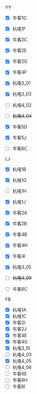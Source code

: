 YY

- [x] 牛客1G
- [x] 杭电1F
- [x] 牛客2C
- [x] 牛客2E
- [x] 牛客2G
- [x] 牛客4F
- [x] 杭电3_01
- [x] 杭电3_03
- [ ] 杭电4_02
- [ ] ~~杭电4_04~~
- [x] 牛客5D
- [x] 牛客5J
- [ ] 牛客6C



LJ

- [x] 杭电1B
- [x] 杭电1G
- [ ] 杭电1H
- [x] 杭电1J
- [x] 牛客2A
- [x] 牛客2B
- [x] 牛客4B
- [x] 牛客4H
- [x] 牛客4I
- [x] 杭电3_05
- [ ] ~~杭电4_09~~
- [ ] 牛客6C





FB
- [x] 杭电1A
- [x] 杭电1C
- [x] 牛客2I
- [x] 牛客2J
- [x] 牛客4E
- [x] 牛客4G
- [x] 杭电3_10
- [ ] 杭电4_03
- [x] 杭电4_05
- [ ] 杭电4_06
- [ ] 牛客6E
- [ ] 牛客6H
- [ ] 牛客6I

